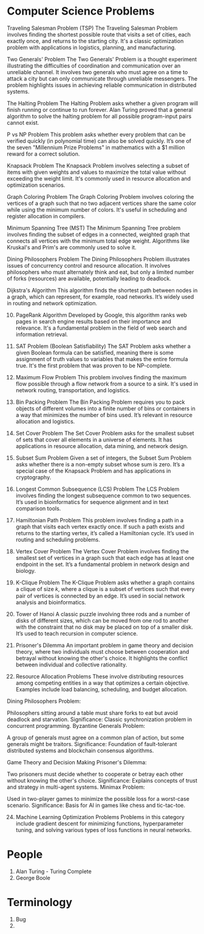 # Computer Science Problems



Traveling Salesman Problem (TSP)
The Traveling Salesman Problem involves finding the shortest possible route that visits a set of cities, each exactly once, and returns to the starting city. It's a classic optimization problem with applications in logistics, planning, and manufacturing.

Two Generals' Problem
The Two Generals' Problem is a thought experiment illustrating the difficulties of coordination and communication over an unreliable channel. It involves two generals who must agree on a time to attack a city but can only communicate through unreliable messengers. The problem highlights issues in achieving reliable communication in distributed systems.

The Halting Problem
The Halting Problem asks whether a given program will finish running or continue to run forever. Alan Turing proved that a general algorithm to solve the halting problem for all possible program-input pairs cannot exist.

P vs NP Problem
This problem asks whether every problem that can be verified quickly (in polynomial time) can also be solved quickly. It’s one of the seven "Millennium Prize Problems" in mathematics with a $1 million reward for a correct solution.

Knapsack Problem
The Knapsack Problem involves selecting a subset of items with given weights and values to maximize the total value without exceeding the weight limit. It's commonly used in resource allocation and optimization scenarios.

Graph Coloring Problem
The Graph Coloring Problem involves coloring the vertices of a graph such that no two adjacent vertices share the same color while using the minimum number of colors. It's useful in scheduling and register allocation in compilers.

Minimum Spanning Tree (MST)
The Minimum Spanning Tree problem involves finding the subset of edges in a connected, weighted graph that connects all vertices with the minimum total edge weight. Algorithms like Kruskal's and Prim's are commonly used to solve it.

Dining Philosophers Problem
The Dining Philosophers Problem illustrates issues of concurrency control and resource allocation. It involves philosophers who must alternately think and eat, but only a limited number of forks (resources) are available, potentially leading to deadlock.

Dijkstra's Algorithm
This algorithm finds the shortest path between nodes in a graph, which can represent, for example, road networks. It’s widely used in routing and network optimization.

10. PageRank Algorithm
Developed by Google, this algorithm ranks web pages in search engine results based on their importance and relevance. It's a fundamental problem in the field of web search and information retrieval.

11. SAT Problem (Boolean Satisfiability)
The SAT Problem asks whether a given Boolean formula can be satisfied, meaning there is some assignment of truth values to variables that makes the entire formula true. It's the first problem that was proven to be NP-complete.

12. Maximum Flow Problem
This problem involves finding the maximum flow possible through a flow network from a source to a sink. It's used in network routing, transportation, and logistics.

13. Bin Packing Problem
The Bin Packing Problem requires you to pack objects of different volumes into a finite number of bins or containers in a way that minimizes the number of bins used. It’s relevant in resource allocation and logistics.

14. Set Cover Problem
The Set Cover Problem asks for the smallest subset of sets that cover all elements in a universe of elements. It has applications in resource allocation, data mining, and network design.

15. Subset Sum Problem
Given a set of integers, the Subset Sum Problem asks whether there is a non-empty subset whose sum is zero. It’s a special case of the Knapsack Problem and has applications in cryptography.

16. Longest Common Subsequence (LCS) Problem
The LCS Problem involves finding the longest subsequence common to two sequences. It’s used in bioinformatics for sequence alignment and in text comparison tools.

17. Hamiltonian Path Problem
This problem involves finding a path in a graph that visits each vertex exactly once. If such a path exists and returns to the starting vertex, it’s called a Hamiltonian cycle. It’s used in routing and scheduling problems.

18. Vertex Cover Problem
The Vertex Cover Problem involves finding the smallest set of vertices in a graph such that each edge has at least one endpoint in the set. It’s a fundamental problem in network design and biology.

19. K-Clique Problem
The K-Clique Problem asks whether a graph contains a clique of size 
𝑘, where a clique is a subset of vertices such that every pair of vertices is connected by an edge. It’s used in social network analysis and bioinformatics.

20. Tower of Hanoi
A classic puzzle involving three rods and a number of disks of different sizes, which can be moved from one rod to another with the constraint that no disk may be placed on top of a smaller disk. It’s used to teach recursion in computer science.

21. Prisoner's Dilemma
An important problem in game theory and decision theory, where two individuals must choose between cooperation and betrayal without knowing the other's choice. It highlights the conflict between individual and collective rationality.

22. Resource Allocation Problems
These involve distributing resources among competing entities in a way that optimizes a certain objective. Examples include load balancing, scheduling, and budget allocation.


Dining Philosophers Problem:

Philosophers sitting around a table must share forks to eat but avoid deadlock and starvation.
Significance: Classic synchronization problem in concurrent programming.
Byzantine Generals Problem:

A group of generals must agree on a common plan of action, but some generals might be traitors.
Significance: Foundation of fault-tolerant distributed systems and blockchain consensus algorithms.



Game Theory and Decision Making
Prisoner's Dilemma:

Two prisoners must decide whether to cooperate or betray each other without knowing the other's choice.
Significance: Explains concepts of trust and strategy in multi-agent systems.
Minimax Problem:

Used in two-player games to minimize the possible loss for a worst-case scenario.
Significance: Basis for AI in games like chess and tic-tac-toe.

24. Machine Learning Optimization Problems
Problems in this category include gradient descent for minimizing functions, hyperparameter tuning, and solving various types of loss functions in neural networks.


# People
1. Alan Turing - Turing Complete
2. George Boole


# Terminology
1. Bug
2. 
